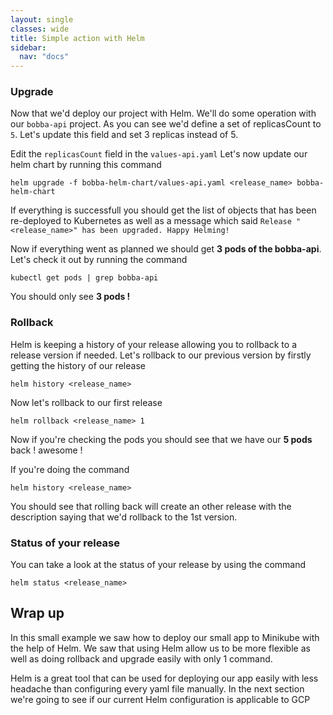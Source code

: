 ```yaml
---
layout: single
classes: wide
title: Simple action with Helm
sidebar:
  nav: "docs"
---
```


### Upgrade

Now that we'd deploy our project with Helm. We'll do some operation with our ```bobba-api``` project. As you can see we'd define a set of replicasCount to ```5```. Let's update this field and set 3 replicas instead of 5.

Edit the ```replicasCount``` field in the ```values-api.yaml```
Let's now update our helm chart by running this command

```shell
helm upgrade -f bobba-helm-chart/values-api.yaml <release_name> bobba-helm-chart
```
If everything is successfull you should get the list of objects that has been re-deployed to Kubernetes as well as a message which said ```Release "<release_name>" has been upgraded. Happy Helming!```

Now if everything went as planned we should get **3 pods of the bobba-api**. Let's check it out by running the command

```shell
kubectl get pods | grep bobba-api
```

You should only see **3 pods !**

### Rollback

Helm is keeping a history of your release allowing you to rollback to a release version if needed. Let's rollback to our previous version by firstly getting the history of our release

```shell
helm history <release_name>
```

Now let's rollback to our first release

```shell
helm rollback <release_name> 1
```

Now if you're checking the pods you should see that we have our **5 pods** back ! awesome !

If you're doing the command

```shell
helm history <release_name>
```

You should see that rolling back will create an other release with the description saying that we'd rollback to the 1st version.

### Status of your release

You can take a look at the status of your release by using the command

```shell
helm status <release_name>
```

## Wrap up

In this small example we saw how to deploy our small app to Minikube with the help of Helm. We saw that using Helm allow us to be more flexible as well as doing rollback and upgrade easily with only 1 command.

Helm is a great tool that can be used for deploying our app easily with less headache than configuring every yaml file manually. In the next section we're going to see if our current Helm configuration is applicable to GCP